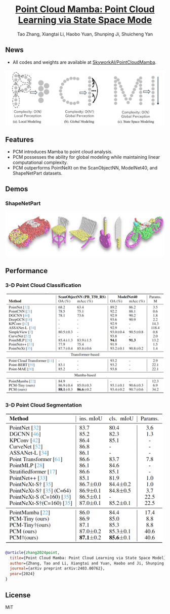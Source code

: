 
<div align="center">

# [Point Cloud Mamba: Point Cloud Learning via State Space Mode](https://arxiv.org/abs/2403.00762)
Tao Zhang, Xiangtai Li, Haobo Yuan, Shunping Ji, Shuicheng Yan

</div>

## News
- All codes and weights are available at [SkyworkAI/PointCloudMamba](https://github.com/SkyworkAI/PointCloudMamba).

<div align="center">

<img src="https://github.com/zhang-tao-whu/paper_images/blob/master/pcm/pcm-idea.png" width="800"/>

</div>

## Features
- PCM introduces Mamba to point cloud analysis.
- PCM possesses the ability for global modeling while maintaining linear computational complexity.
- PCM outperforms PointNeXt on the ScanObjectNN, ModelNet40, and ShapeNetPart datasets.

## Demos
### ShapeNetPart
<img src="https://github.com/zhang-tao-whu/paper_images/blob/master/pcm/pcm-demo.png" width="800"/>

## Performance
### 3-D Point Cloud Classification
<img src="https://github.com/zhang-tao-whu/paper_images/blob/master/pcm/pcm-exp-1.png" width="600"/>

### 3-D Point Cloud Segmentation
<img src="https://github.com/zhang-tao-whu/paper_images/blob/master/pcm/pcm-exp-2.png" width="500"/>

```BibTeX
@article{zhang2024point,
  title={Point Cloud Mamba: Point Cloud Learning via State Space Model},
  author={Zhang, Tao and Li, Xiangtai and Yuan, Haobo and Ji, Shunping and Yan, Shuicheng},
  journal={arXiv preprint arXiv:2403.00762},
  year={2024}
}

```

## License

MiT
